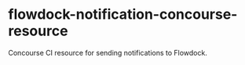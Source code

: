 # flowdock-notification-concourse-resource
Concourse CI resource for sending notifications to Flowdock.
